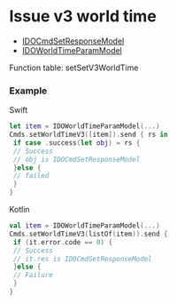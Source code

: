 # Issue v3 world time 
* [IDOCmdSetResponseModel](../model/IDOCmdSetResponseModel.md)
* [IDOWorldTimeParamModel](../model/IDOWorldTimeParamModel.md)

Function table: setSetV3WorldTime

### Example

 Swift
```swift
let item = IDOWorldTimeParamModel(...)
Cmds.setWorldTimeV3([item]).send { rs in
 if case .success(let obj) = rs {
 // Success
 // obj is IDOCmdSetResponseModel
 }else {
 // failed
 }
}
```

Kotlin
```kotlin
val item = IDOWorldTimeParamModel(...)
Cmds.setWorldTimeV3(listOf(item)).send {
 if (it.error.code == 0) {
 // Success
 // it.res is IDOCmdSetResponseModel
 }else {
 // Failure
 }
}
```
